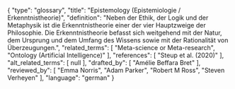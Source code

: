 {
    "type": "glossary",
    "title": "Epistemology (Epistemiologie / Erkenntnistheorie)",
    "definition": "Neben der Ethik, der Logik und der Metaphysik ist die Erkenntnistheorie einer der vier Hauptzweige der Philosophie. Die Erkenntnistheorie befasst sich weitgehend mit der Natur, dem Ursprung und dem Umfang des Wissens sowie mit der Rationalität von Überzeugungen.",
    "related_terms": [
        "Meta-science or Meta-research",
        "Ontology (Artificial Intelligence)"
    ],
    "references": [
        "Steup et al. (2020)"
    ],
    "alt_related_terms": [
        null
    ],
    "drafted_by": [
        "Amélie Beffara Bret"
    ],
    "reviewed_by": [
        "Emma Norris",
        "Adam Parker",
        "Robert M Ross",
        "Steven Verheyen"
    ],
    "language": "german"
}